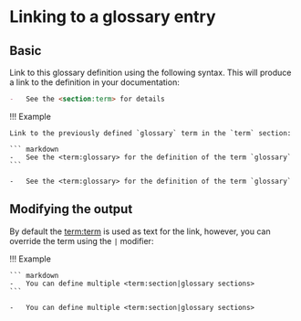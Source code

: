# Linking to a glossary entry

## Basic

Link to this glossary definition using the following
syntax. This will produce a link to the definition in your documentation:

``` markdown
-   See the <section:term> for details
```

!!! Example

    Link to the previously defined `glossary` term in the `term` section:

    ``` markdown
    -   See the <term:glossary> for the definition of the term `glossary`
    ```

    -   See the <term:glossary> for the definition of the term `glossary`

## Modifying the output

By default the <term:term> is used as text for the link, however,
you can override the term using the `|` modifier:

!!! Example

    ``` markdown
    -   You can define multiple <term:section|glossary sections>
    ```

    -   You can define multiple <term:section|glossary sections>
